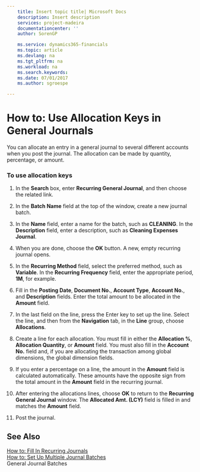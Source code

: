 ```yaml
---
    title: Insert topic title| Microsoft Docs
    description: Insert description
    services: project-madeira
    documentationcenter: ''
    author: SorenGP

    ms.service: dynamics365-financials
    ms.topic: article
    ms.devlang: na
    ms.tgt_pltfrm: na
    ms.workload: na
    ms.search.keywords:
    ms.date: 07/01/2017
    ms.author: sgroespe

---
```

# How to: Use Allocation Keys in General Journals
You can allocate an entry in a general journal to several different accounts when you post the journal. The allocation can be made by quantity, percentage, or amount.  
  
### To use allocation keys  
  
1.  In the **Search** box, enter **Recurring General Journal**, and then choose the related link.  
  
2.  In the **Batch Name** field at the top of the window, create a new journal batch.  
  
3.  In the **Name** field, enter a name for the batch, such as **CLEANING**. In the **Description** field, enter a description, such as **Cleaning Expenses Journal**.  
  
4.  When you are done, choose the **OK** button. A new, empty recurring journal opens.  
  
5.  In the **Recurring Method** field, select the preferred method, such as **Variable**. In the **Recurring Frequency** field, enter the appropriate period, **1M**, for example.  
  
6.  Fill in the **Posting Date**, **Document No.**, **Account Type**, **Account No.**, and **Description** fields. Enter the total amount to be allocated in the **Amount** field.  
  
7.  In the last field on the line, press the Enter key to set up the line. Select the line, and then from the **Navigation** tab, in the **Line** group, choose **Allocations**.  
  
8.  Create a line for each allocation. You must fill in either the **Allocation %**, **Allocation Quantity**, or **Amount** field. You must also fill in the **Account No.** field and, if you are allocating the transaction among global dimensions, the global dimension fields.  
  
9. If you enter a percentage on a line, the amount in the **Amount** field is calculated automatically. These amounts have the opposite sign from the total amount in the **Amount** field in the recurring journal.  
  
10. After entering the allocations lines, choose **OK** to return to the **Recurring General Journal** window. The **Allocated Amt. \(LCY\)** field is filled in and matches the **Amount** field.  
  
11. Post the journal.  
  
## See Also  
 [How to: Fill In Recurring Journals](../how-to-fill-in-recurring-journals.md)   
 [How to: Set Up Multiple Journal Batches](../how-to-set-up-multiple-journal-batches.md)   
 General Journal Batches
